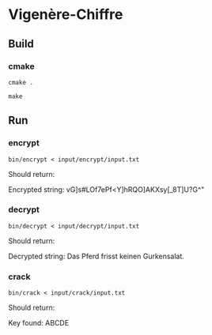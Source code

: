 # Vigenère-Chiffre

## Build

### cmake

`cmake .`

`make`

## Run

### encrypt

`bin/encrypt < input/encrypt/input.txt`

Should return:

Encrypted string: vG]s#LOf7ePf<Y]hRQO]AKXsy[\_8T]U?G^"

### decrypt

`bin/decrypt < input/decrypt/input.txt`

Should return:

Decrypted string: Das Pferd frisst keinen Gurkensalat.

### crack

`bin/crack < input/crack/input.txt`

Should return:

Key found: ABCDE
